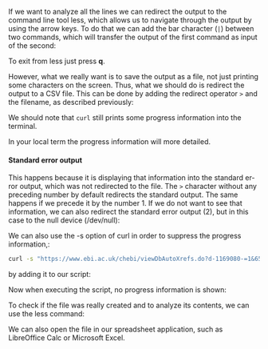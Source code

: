 <script>
import Execute from "$components/Execute.svelte";
</script>

If we want to analyze all the lines we can redirect the output to the command line tool less, which allows us to navigate through the output by using the arrow keys. To do that we can add the bar character (`|`) between two commands, which will transfer the output of the first command as input of the second:

<Execute command=". ./getproteins.sh 27732 | less" />

To exit from less just press **q**.

However, what we really want is to save the output as a file, not just
printing some characters on the screen. Thus, what we should do is redirect
the output to a CSV file. This can be done by adding the redirect operator `>`
and the filename, as described previously:

<Execute command=". ./getproteins.sh 27732 > chebi_27732_xrefs_UniProt.csv" />

We should note that `curl` still prints some progress information into the
terminal.

<Alert>In your local term the progress information will more detailed.</Alert>

#### Standard error output

This happens because it is displaying that information into the standard er-
ror output, which was not redirected to the file. The `>` character without
any preceding number by default redirects the standard output. The same
happens if we precede it by the number 1. If we do not want to see that
information, we can also redirect the standard error output (2), but in this
case to the null device (/dev/null):

<Execute command=". ./getproteins.sh 27732 > chebi_27732_xrefs_UniProt.csv 2>/dev/null" />

We can also use the -s option of curl in order to suppress the progress
information,:

```bash
curl -s "https://www.ebi.ac.uk/chebi/viewDbAutoXrefs.do?d-1169080-=1&6578706f7274=1&chebiId=$1&dbName=UniProt"
```

by adding it to our script:

<Execute command="nano getproteins.sh" />


Now when executing the script, no progress information is shown:

<Execute command=". ./getproteins.sh 27732 > chebi_27732_xrefs_UniProt.csv" />

To check if the file was really created and to analyze its contents, we can
use the less command:

<Execute command="less chebi_27732_xrefs_UniProt.csv" />

We can also open the file in our spreadsheet application, such as LibreOffice
Calc or Microsoft Excel.
